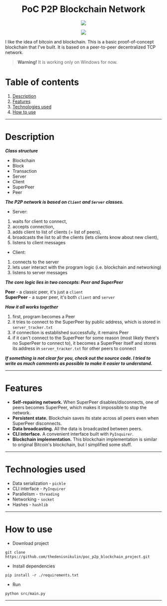 <h1 align="center">PoC P2P Blockchain Network</h1>

<p align="center">
  <img align="center" src="https://user-images.githubusercontent.com/46903210/87221895-41768680-c378-11ea-9dbe-a54c2a633f3b.gif"></img>
</p>

<p align="center">
  <a href="https://opensource.org/licenses/MIT">
    <img src="https://img.shields.io/badge/License-MIT-yellow.svg" />
  </a>
</p>


I like the idea of bitcoin and blockchain. This is a basic proof-of-concept blockchain that I've built. It is based on a peer-to-peer decentralized TCP network.
> **Warning!** It is working only on Windows for now.

# Table of contents
1. [Description](#description)
2. [Features](#features)
3. [Technologies used](#technologies-used)
4. [How to use](#how-to-use)

---

# Description
***Class structure***
* Blockchain
* Block
* Transaction
* Server
* Client
* SuperPeer
* Peer


***The P2P network is based on `Client` and `Server` classes.***  
- Server:
1. waits for client to connect, 
2. accepts connection, 
3. adds client to list of clients (= list of peers), 
4. broadcasts the list to all the clients (lets clients know about new client),
5. listens to client messages  
- Client:
1. connects to the server
2. lets user interact with the program logic (i.e. blockchain and networking)
3. listens to server messages

***The core logic lies in two concepts: Peer and SuperPeer***  

**Peer** - a classic peer, it's just a `client`  
**SuperPeer** - a super peer, it's both `client` and `server` 

***How it all works together***  
1. first, program becomes a Peer
2. it tries to connect to the SuperPeer by public address, which is stored in `server_tracker.txt`
3. if connection is established successfully, it remains Peer
4. if it can't connect to the SuperPeer for some reason (most likely there's no SuperPeer to connect to), it becomes a SuperPeer itself and stores its address in `server_tracker.txt` for other peers to connect  

***If something is not clear for you, check out the source code. I tried to write as much comments as possible to make it easier to understand.***

---

# Features
* **Self-repairing network.** When SuperPeer disables/disconnects, one of peers becomes SuperPeer, which makes it impossible to stop the network.
* **Persistent state.** Blockchain saves its state across all peers even when SuperPeer disconnects.
* **Data broadcasting.** All the data is broadcasted between peers.
* **CLI interface.** A convenient interface built with `PyInquirer`.
* **Blockchain implementation.** This blockchain implementation is similar to original Bitcoin's blockchain, but I simplified some stuff.

---

# Technologies used
* Data serialization - `pickle`
* CLI interface - `PyInquirer`
* Parallelism - `threading` 
* Networking - `socket`
* Hashes - `hashlib`

---

# How to use

* Download project
```
git clone https://github.com/thedenisnikulin/poc_p2p_blockchain_project.git
```
* Install dependencies
```
pip install -r ./requirements.txt
```
* Run
```
python src/main.py
```
---
